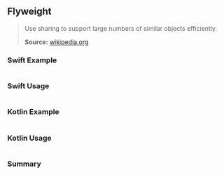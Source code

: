 ## Flyweight

> Use sharing to support large numbers of similar objects efficiently.
>
>**Source:** [wikipedia.org](https://en.wikipedia.org/wiki/Flyweight_pattern)

### Swift Example

```swift


````

### Swift Usage

```swift


````

### Kotlin Example

```kotlin


````

### Kotlin Usage

```kotlin


````

### Summary